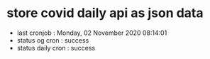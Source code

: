 # store covid daily api as json data

- last cronjob : Monday, 02 November 2020 08:14:01
- status og cron : success
- status daily cron : success
      
      